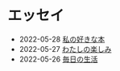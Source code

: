 # エッセイ

- 2022-05-28 [私の好きな本](./my-favourite-book.md)
- 2022-05-27 [わたしの楽しみ](./hobbies.md)
- 2022-05-26 [毎日の生活](./everyday-life.md)
